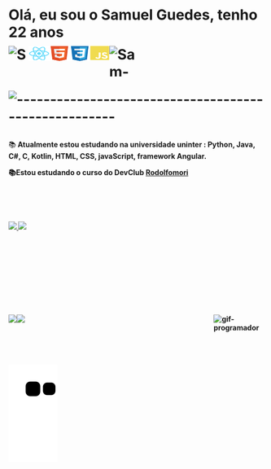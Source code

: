 <h1 style="border: none;">Olá, eu sou o Samuel Guedes, tenho 22 anos
<div style="display: flex; margin-top: 10px;">
    <img  alt="Sam-Python" height="30" width="40"
        src="https://cdn.jsdelivr.net/gh/devicons/devicon/icons/python/python-original.svg" />
    <img  alt="Sam-React" height="30" width="40"
            src="https://raw.githubusercontent.com/devicons/devicon/master/icons/react/react-original.svg">
    <img  alt="Sam-HTML" height="30" width="40"
            src="https://raw.githubusercontent.com/devicons/devicon/master/icons/html5/html5-original.svg">
    <img  alt="Sam-CSS" height="30" width="40"
            src="https://raw.githubusercontent.com/devicons/devicon/master/icons/css3/css3-original.svg">
            <img  alt="Sam-Js" height="28" width="38"
            src="https://raw.githubusercontent.com/devicons/devicon/master/icons/javascript/javascript-plain.svg">
    <img  alt="Sam-CSS" height="60" width="70"
            src="https://cdn.jsdelivr.net/gh/devicons/devicon/icons/nodejs/nodejs-original-wordmark.svg" />
 </div>
<p><img src="https://raw.githubusercontent.com/andreasbm/readme/master/assets/lines/rainbow.png" alt="-----------------------------------------------------" /></p> 
</h1>
<p>📚<b> Atualmente estou estudando na universidade uninter : Python, Java, C#, C, Kotlin, HTML, CSS, javaScript, framework
  Angular.</p>

<p>📚Estou estudando o curso do DevClub <a href="https://beacons.ai/rodolfomori/: "> Rodolfomori</a></p>
<br>
<br>
<br>
<br>
<div align="left" >
     <a href="https://github.com/1Samel2">
     <img height="147em"
     src="https://github-readme-stats.vercel.app/api?username=1Samel2&show_icons=true&theme=dracula&include_all_commits=true&count_private=true" />
     <img height="148em"
     src="https://github-readme-stats.vercel.app/api/top-langs/?username=1Samel2&layout=compact&langs_count=7&theme=dracula" />           
</div>
<br>
<br>
<br>
<br>
<br>
<br>
<br>


<p>
<img src="https://raw.githubusercontent.com/andreasbm/readme/master/assets/lines/rainbow.png" width="100%"  height="9px" halt="-----------------------------------------------------" />
</p>    
 <img src="https://camo.githubusercontent.com/d36ea8a39e4f6ba5ffe30669fd043e042d1063e4738107fc34174b0897563242/68747470733a2f2f7374617469632e636f6c6c65637475692e636f6d2f73686f74732f333235323338352f6a6f622d6f70656e696e672d6c61726765"  width="20%"  align="right" alt="gif-programador"/>



<p style="display: flex;">
  <a href="https://www.instagram.com/samuel.9368/?r=nametag" alt="Instagram">
    <img src="https://img.shields.io/badge/-Instagram-1C1C1C?style=for-the-badge&logo=Instagram&logoColor=00FFFF&link=https://www.instagram.com/iuricode"/>
  </a>
  
  <a href="https://www.linkedin.com/in/samuel-guedes12/" alt="Linkedin">
    <img src="https://img.shields.io/badge/-Linkedin-1C1C1C?style=for-the-badge&logo=Linkedin&logoColor=00FFFF&link=https://www.linkedin.com/in/iuricode"/>
  </a>
</p>
    
   <br>
   <br>
   <br>
   
   
  
![Snake animation](https://github.com/1Samel2/1Samel2/blob/output/github-contribution-grid-snake.svg)
